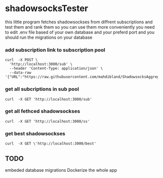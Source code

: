 # shadowsocksTester
this little program fetches shadowsockses from diffrent subscriptions and test them and rank them so you can use them more conveniently
you need to edit .env file based of your own database and your preferd port and you should run the migrations on your database
### add subscription link to subscription pool
```
curl  -X POST \
  'http://localhost:3000/sub' \
  --header 'Content-Type: application/json' \
  --data-raw '{"URL":"https://raw.githubusercontent.com/mahdibland/ShadowsocksAggregator/master/sub/splitted/ss.txt"}'
```
### get all subcriptions in sub pool
```
curl  -X GET 'http://localhost:3000/sub' 
```


### get all fethced shadowsockses
```
curl  -X GET 'http://localhost:3000/ss' 
```

### get best shadowsockses
```
curl  -X GET \'http://localhost:3000/best'
```

## TODO
  embeded database migrations
  Dockerize the whole app
